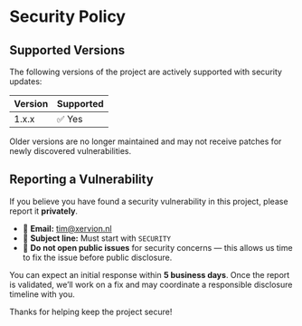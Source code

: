 # Security Policy

## Supported Versions

The following versions of the project are actively supported with security updates:

| Version | Supported          |
| ------- | ------------------ |
| 1.x.x   | ✅ Yes              |

Older versions are no longer maintained and may not receive patches for newly discovered vulnerabilities.

## Reporting a Vulnerability

If you believe you have found a security vulnerability in this project, please report it **privately**.

- 📧 **Email:** tim@xervion.nl  
- 📝 **Subject line:** Must start with `SECURITY`  
- 🚫 **Do not open public issues** for security concerns — this allows us time to fix the issue before public disclosure.

You can expect an initial response within **5 business days**. Once the report is validated, we’ll work on a fix and may coordinate a responsible disclosure timeline with you.

Thanks for helping keep the project secure!
